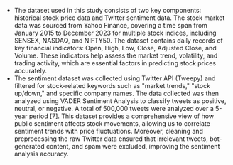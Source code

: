 - The dataset used in this study consists of two key components: historical stock price data and Twitter sentiment data. The stock market data was sourced from Yahoo Finance, covering a time span from January 2015 to December 2023 for multiple stock indices, including SENSEX, NASDAQ, and NIFTY50. The dataset contains daily records of key financial indicators: Open, High, Low, Close, Adjusted Close, and Volume. These indicators help assess the market trend, volatility, and trading activity, which are essential factors in predicting stock prices accurately.
- The sentiment dataset was collected using Twitter API (Tweepy) and filtered for stock-related keywords such as "market trends," "stock up/down," and specific company names. The data collected was then analyzed using VADER Sentiment Analysis to classify tweets as positive, neutral, or negative. A total of 500,000 tweets were analyzed over a 5-year period [7]. This dataset provides a comprehensive view of how public sentiment affects stock movements, allowing us to correlate sentiment trends with price fluctuations. Moreover, cleaning and preprocessing the raw Twitter data ensured that irrelevant tweets, bot-generated content, and spam were excluded, improving the sentiment analysis accuracy.
